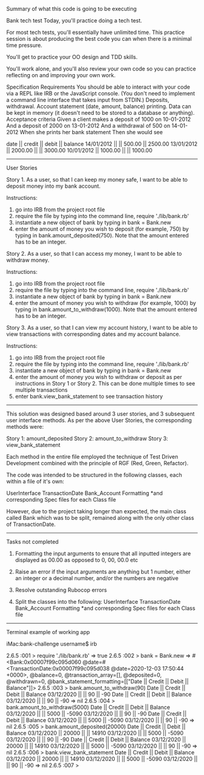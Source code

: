 Summary of what this code is going to be executing

Bank tech test
Today, you'll practice doing a tech test.

For most tech tests, you'll essentially have unlimited time. This practice session is about producing the best code you can when there is a minimal time pressure.

You'll get to practice your OO design and TDD skills.

You'll work alone, and you'll also review your own code so you can practice reflecting on and improving your own work.

Specification
Requirements
You should be able to interact with your code via a REPL like IRB or the JavaScript console. (You don't need to implement a command line interface that takes input from STDIN.)
Deposits, withdrawal.
Account statement (date, amount, balance) printing.
Data can be kept in memory (it doesn't need to be stored to a database or anything).
Acceptance criteria
Given a client makes a deposit of 1000 on 10-01-2012
And a deposit of 2000 on 13-01-2012
And a withdrawal of 500 on 14-01-2012
When she prints her bank statement
Then she would see

date || credit || debit || balance
14/01/2012 || || 500.00 || 2500.00
13/01/2012 || 2000.00 || || 3000.00
10/01/2012 || 1000.00 || || 1000.00

----------------------------------------------------------------------------------------------------------------------------------------------------------------------------------------------------------------------------------

User Stories

Story 1.
As a user,
so that I can keep my money safe,
I want to be able to deposit money into my bank account.

Instructions:
  1) go into IRB from the project root file
  2) require the file by typing into the command line, require './lib/bank.rb'
  3) instantiate a new object of bank by typing in bank = Bank.new
  4) enter the amount of money you wish to deposit (for example, 750) by typing in bank.amount_deposited(750). Note that the amount entered has to be an integer.

Story 2.
As a user,
so that I can access my money,
I want to be able to withdraw money.

Instructions:
  1) go into IRB from the project root file
  2) require the file by typing into the command line, require './lib/bank.rb'
  3) instantiate a new object of bank by typing in bank = Bank.new
  4) enter the amount of money you wish to withdraw (for example, 1000) by typing in bank.amount_to_withdraw(1000). Note that the amount entered has to be an integer.

Story 3.
As a user,
so that I can view my account history,
I want to be able to view transactions with corresponding dates and my account balance.

Instructions:
  1) go into IRB from the project root file
  2) require the file by typing into the command line, require './lib/bank.rb'
  3) instantiate a new object of bank by typing in bank = Bank.new
  4) enter the amount of money you wish to withdraw or deposit as per instructions in Story 1 or Story 2. This can be done multiple times to see multiple transactions
  5) enter bank.view_bank_statement to see transaction history


  ---------------------------------------------------------------

  This solution was designed based around 3 user stories, and 3 subsequent user interface methods. As per the above User Stories, the corresponding methods were:

  Story 1: amount_deposited
  Story 2: amount_to_withdraw
  Story 3: view_bank_statement

  Each method in the entire file employed the technique of Test Driven Development combined with the principle of RGF (Red, Green, Refactor).

  The code was intended to be structured in the following classes, each within a file of it's own:

  UserInterface
  TransactionDate
  Bank_Account
  Formatting
  *and corresponding Spec files for each Class file

  However, due to the project taking longer than expected, the main class called Bank which was to be split, remained along with the only other class of TransactionDate.

------------------------------------------------------------

Tasks not completed

1) Formatting the input arguments to ensure that all inputted integers are displayed as 00.00 as opposed to 0, 00, 00.0 etc

2) Raise an error if the input arguments are anything but 1 number, either an integer or a decimal number, and/or the numbers are negative

3) Resolve outstanding Rubocop errors

4) Split the classes into the following:
  UserInterface
  TransactionDate
  Bank_Account
  Formatting
  *and corresponding Spec files for each Class file

--------------------------------------------------------------

Terminal example of working app

iMac:bank-challenge username$ irb

2.6.5 :001 > require './lib/bank.rb'
 => true
2.6.5 :002 > bank = Bank.new
 => #<Bank:0x00007f99c095d060 @date=#<TransactionDate:0x00007f99c095d038 @date=2020-12-03 17:50:44 +0000>, @balance=0, @transaction_array=[], @deposited=0, @withdrawn=0, @bank_statement_formatting=[["Date || Credit || Debit || Balance"]]>
2.6.5 :003 > bank.amount_to_withdraw(90)
Date || Credit || Debit || Balance
03/12/2020 ||  || 90 || -90
Date || Credit || Debit || Balance
03/12/2020 ||  || 90 || -90
 => nil
2.6.5 :004 > bank.amount_to_withdraw(5000)
Date || Credit || Debit || Balance
03/12/2020 ||  || 5000 || -5090
03/12/2020 ||  || 90 || -90
Date || Credit || Debit || Balance
03/12/2020 ||  || 5000 || -5090
03/12/2020 ||  || 90 || -90
 => nil
2.6.5 :005 > bank.amount_deposited(20000)
Date || Credit || Debit || Balance
03/12/2020 || 20000 ||  || 14910
03/12/2020 ||  || 5000 || -5090
03/12/2020 ||  || 90 || -90
Date || Credit || Debit || Balance
03/12/2020 || 20000 ||  || 14910
03/12/2020 ||  || 5000 || -5090
03/12/2020 ||  || 90 || -90
 => nil
2.6.5 :006 > bank.view_bank_statement
Date || Credit || Debit || Balance
03/12/2020 || 20000 ||  || 14910
03/12/2020 ||  || 5000 || -5090
03/12/2020 ||  || 90 || -90
 => nil
2.6.5 :007 >

